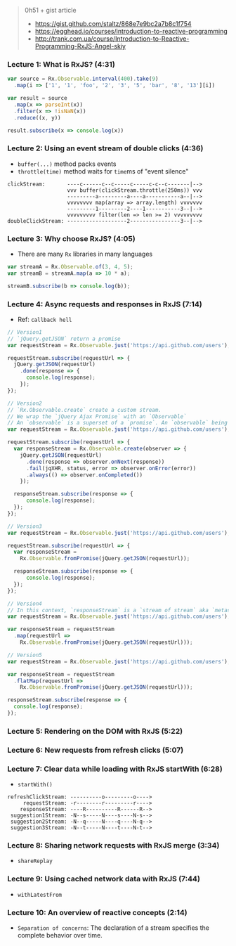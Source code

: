 <!-- *********************************************************************** -->
<!--                                                                         -->
<!--                                                      :::      ::::::::  -->
<!-- Introduction_to_Reactive_Programming.md            :+:      :+:    :+:  -->
<!--                                                  +:+ +:+         +:+    -->
<!-- By: ngoguey <ngoguey@student.42.fr>            +#+  +:+       +#+       -->
<!--                                              +#+#+#+#+#+   +#+          -->
<!-- Created: 2016/08/06 11:23:56 by ngoguey           #+#    #+#            -->
<!-- Updated: 2016/08/06 13:38:02 by ngoguey          ###   ########.fr      -->
<!--                                                                         -->
<!-- *********************************************************************** -->

> 0h51 + gist article
> - https://gist.github.com/staltz/868e7e9bc2a7b8c1f754
> - https://egghead.io/courses/introduction-to-reactive-programming
> - http://trank.com.ua/course/Introduction-to-Reactive-Programming-RxJS-Angel-skiy

### Lecture 1: What is RxJS? (4:31)
```js
var source = Rx.Observable.interval(400).take(9)
  .map(i => ['1', '1', 'foo', '2', '3', '5', 'bar', '8', '13'][i])

var result = source
  .map(x => parseInt(x))
  .filter(x => !isNaN(x))
  .reduce((x, y))

result.subscribe(x => console.log(x))
```

### Lecture 2: Using an event stream of double clicks (4:36)
- `buffer(...)` method packs events
- `throttle(time)` method waits for `time`ms of "event silence"
```
clickStream:       ----c------c--c-----c-----c-c--c-------|-->
                   vvv buffer(clickStream.throttle(250ms)) vvv
                   ---------a---------a----a-----------a--|-->
				   vvvvvvvv map(array => array.length) vvvvvvv
				   ---------1---------2----1-----------3--|-->
				   vvvvvvvvv filter(len => len >= 2) vvvvvvvvv
doubleClickStream: -------------------2----------------3--|-->
```

### Lecture 3: Why choose RxJS? (4:05)
- There are many `Rx` libraries in many languages
```js
var streamA = Rx.Observable.of(3, 4, 5);
var streamB = streamA.map(a => 10 * a);

streamB.subscribe(b => console.log(b));
```

### Lecture 4: Async requests and responses in RxJS (7:14)
- Ref: `callback hell`
```js
// Version1
// `jQuery.getJSON` return a promise
var requestStream = Rx.Observable.just('https://api.github.com/users');

requestStream.subscribe(requestUrl => {
  jQuery.getJSON(requestUrl)
    .done(response => {
      console.log(response);
    });
});
```
```js
// Version2
// `Rx.Observable.create` create a custom stream.
// We wrap the `jQuery Ajax Promise` with an `Observable`
// An `observable` is a superset of a `promise`. An `observable` being a `stream of events`, a `promise` is an `observable` with one single emitted value.
var requestStream = Rx.Observable.just('https://api.github.com/users');

requestStream.subscribe(requestUrl => {
  var responseStream = Rx.Observable.create(observer => {
    jQuery.getJSON(requestUrl)
	  .done(response => observer.onNext(response))
	  .fail(jqXHR, status, error => observer.onError(error))
	  .always(() => observer.onCompleted())
    });

  responseStream.subscribe(response => {
      console.log(response);
  });
});
```
```js
// Version3
var requestStream = Rx.Observable.just('https://api.github.com/users');

requestStream.subscribe(requestUrl => {
  var responseStream =
    Rx.Observable.fromPromise(jQuery.getJSON(requestUrl));

  responseStream.subscribe(response => {
      console.log(response);
  });
});
```
```js
// Version4
// In this context, `responseStream` is a `stream of stream` aka `metastream`
var requestStream = Rx.Observable.just('https://api.github.com/users');

var responseStream = requestStream
  .map(requestUrl =>
    Rx.Observable.fromPromise(jQuery.getJSON(requestUrl)));
```
```js
// Version5
var requestStream = Rx.Observable.just('https://api.github.com/users');

var responseStream = requestStream
  .flatMap(requestUrl =>
    Rx.Observable.fromPromise(jQuery.getJSON(requestUrl)));

responseStream.subscribe(response => {
  console.log(response);
});
```

### Lecture 5: Rendering on the DOM with RxJS (5:22)
### Lecture 6: New requests from refresh clicks (5:07)
### Lecture 7: Clear data while loading with RxJS startWith (6:28)
- `startWith()`
```
refreshClickStream: ----------o---------o---->
     requestStream: -r--------r---------r---->
    responseStream: ----R----------R------R-->
 suggestion1Stream: -N--s-----N----s----N-s-->
 suggestion2Stream: -N--q-----N----q----N-q-->
 suggestion3Stream: -N--t-----N----t----N-t-->
```

### Lecture 8: Sharing network requests with RxJS merge (3:34)
- `shareReplay`

### Lecture 9: Using cached network data with RxJS (7:44)
- `withLatestFrom`

### Lecture 10: An overview of reactive concepts (2:14)
- `Separation of concerns`: The declaration of a stream specifies the complete behavior over time.
